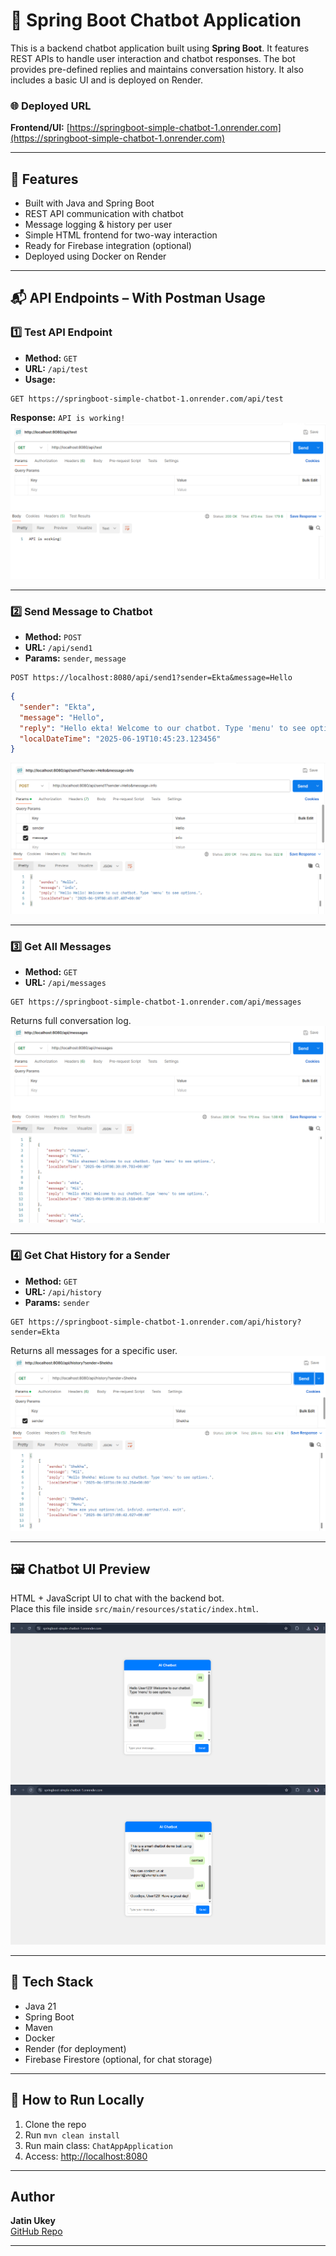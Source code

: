 # 🤖 Spring Boot Chatbot Application

This is a backend chatbot application built using **Spring Boot**. It features REST APIs to handle user interaction and chatbot responses. The bot provides pre-defined replies and maintains conversation history. It also includes a basic UI and is deployed on Render.

### 🌐 Deployed URL
**Frontend/UI:** [https://springboot-simple-chatbot-1.onrender.com](https://springboot-simple-chatbot-1.onrender.com)

---

## 🚀 Features

- Built with Java and Spring Boot
- REST API communication with chatbot
- Message logging & history per user
- Simple HTML frontend for two-way interaction
- Ready for Firebase integration (optional)
- Deployed using Docker on Render

---

## 📬 API Endpoints – With Postman Usage

### 1️⃣ **Test API Endpoint**
- **Method:** `GET`
- **URL:** `/api/test`
- **Usage:**
```http
GET https://springboot-simple-chatbot-1.onrender.com/api/test
```
**Response:** `API is working!`  
![Test API](screenshots/postman-test-api.png)

---

### 2️⃣ **Send Message to Chatbot**
- **Method:** `POST`
- **URL:** `/api/send1`
- **Params:** `sender`, `message`
```http
POST https://localhost:8080/api/send1?sender=Ekta&message=Hello
```
```json
{
  "sender": "Ekta",
  "message": "Hello",
  "reply": "Hello ekta! Welcome to our chatbot. Type 'menu' to see options",
  "localDateTime": "2025-06-19T10:45:23.123456"
}
```
![Send Message](screenshots/postman-send-message.png)

---

### 3️⃣ **Get All Messages**
- **Method:** `GET`
- **URL:** `/api/messages`
```http
GET https://springboot-simple-chatbot-1.onrender.com/api/messages
```
Returns full conversation log.  
![Get All Messages](screenshots/postman-get-all-messages.png)

---

### 4️⃣ **Get Chat History for a Sender**
- **Method:** `GET`
- **URL:** `/api/history`
- **Params:** `sender`
```http
GET https://springboot-simple-chatbot-1.onrender.com/api/history?sender=Ekta
```
Returns all messages for a specific user.  
![Chat History](screenshots/postman-chat-history.png)

---

## 🖼️ Chatbot UI Preview

HTML + JavaScript UI to chat with the backend bot.  
Place this file inside `src/main/resources/static/index.html`.

![Chatbot UI](screenshots/chat-ui1.png)
![Chatbot UI](screenshots/chat-ui2.png)

---

## 🔧 Tech Stack

- Java 21
- Spring Boot
- Maven
- Docker
- Render (for deployment)
- Firebase Firestore (optional, for chat storage)

---

## 🚀 How to Run Locally

1. Clone the repo
2. Run `mvn clean install`
3. Run main class: `ChatAppApplication`
4. Access: [http://localhost:8080](http://localhost:8080)

---

##  Author

**Jatin Ukey**  
[GitHub Repo](https://github.com/jatin-ukey21/springboot-simple-chatbot)

---
